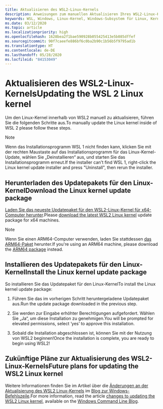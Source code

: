 ```yaml
---
title: Aktualisieren des WSL2-Linux-Kernels
description: Anweisungen zum manuellen Aktualisieren Ihres WSL2-Linux-Kernels
keywords: WSL, Windows, Linux-Kernel, Windows-Subsystem für Linux, Kernel
ms.date: 03/12/2020
ms.topic: article
ms.localizationpriority: high
ms.openlocfilehash: 1628bea2f1bae590928b055425413e5b085dffef
ms.sourcegitcommit: 90f7caeefe886bf6c0ba2b90c1b56b5f9795ad1b
ms.translationtype: HT
ms.contentlocale: de-DE
ms.lasthandoff: 05/28/2020
ms.locfileid: "84153049"
---
```

# <a name="updating-the-wsl-2-linux-kernel"></a><span data-ttu-id="6f7d7-104">Aktualisieren des WSL2-Linux-Kernels</span><span class="sxs-lookup"><span data-stu-id="6f7d7-104">Updating the WSL 2 Linux kernel</span></span>

<span data-ttu-id="6f7d7-105">Um den Linux-Kernel innerhalb von WSL2 manuell zu aktualisieren, führen Sie die folgenden Schritte aus.</span><span class="sxs-lookup"><span data-stu-id="6f7d7-105">To manually update the Linux kernel inside of WSL 2 please follow these steps.</span></span>

> [!NOTE] 
> <span data-ttu-id="6f7d7-106">Wenn das Installationsprogramm WSL 1 nicht finden kann, klicken Sie mit der rechten Maustaste auf das Installationsprogramm für das Linux-Kernel-Update, wählen Sie „Deinstallieren“ aus, und starten Sie das Installationsprogramm erneut.</span><span class="sxs-lookup"><span data-stu-id="6f7d7-106">If the installer can't find WSL 1, right-click the Linux kernel update installer and press "Uninstall", then rerun the installer.</span></span>

## <a name="download-the-linux-kernel-update-package"></a><span data-ttu-id="6f7d7-107">Herunterladen des Updatepakets für den Linux-Kernel</span><span class="sxs-lookup"><span data-stu-id="6f7d7-107">Download the Linux kernel update package</span></span>

<span data-ttu-id="6f7d7-108">[Laden Sie das neueste Updatepaket für den WSL2-Linux-Kernel für x64-Computer herunter](https://wslstorestorage.blob.core.windows.net/wslblob/wsl_update_x64.msi).</span><span class="sxs-lookup"><span data-stu-id="6f7d7-108">Please [download the latest WSL2 Linux kernel](https://wslstorestorage.blob.core.windows.net/wslblob/wsl_update_x64.msi) update package for x64 machines.</span></span>

> [!NOTE]
> <span data-ttu-id="6f7d7-109">Wenn Sie einen ARM64-Computer verwenden, laden Sie stattdessen [das ARM64-Paket](https://wslstorestorage.blob.core.windows.net/wslblob/wsl_update_arm64.msi) herunter.</span><span class="sxs-lookup"><span data-stu-id="6f7d7-109">If you're using an ARM64 machine, please download the [ARM64 package](https://wslstorestorage.blob.core.windows.net/wslblob/wsl_update_arm64.msi) instead.</span></span>

## <a name="install-the-linux-kernel-update-package"></a><span data-ttu-id="6f7d7-110">Installieren des Updatepakets für den Linux-Kernel</span><span class="sxs-lookup"><span data-stu-id="6f7d7-110">Install the Linux kernel update package</span></span>

<span data-ttu-id="6f7d7-111">So installieren Sie das Updatepaket für den Linux-Kernel</span><span class="sxs-lookup"><span data-stu-id="6f7d7-111">To install the Linux kernel update package:</span></span>

  1. <span data-ttu-id="6f7d7-112">Führen Sie das im vorherigen Schritt heruntergeladene Updatepaket aus.</span><span class="sxs-lookup"><span data-stu-id="6f7d7-112">Run the update package downloaded in the previous step.</span></span>

  2. <span data-ttu-id="6f7d7-113">Sie werden zur Eingabe erhöhter Berechtigungen aufgefordert. Wählen Sie „Ja“, um diese Installation zu genehmigen.</span><span class="sxs-lookup"><span data-stu-id="6f7d7-113">You will be prompted for elevated permissions, select ‘yes’ to approve this installation.</span></span>

  3. <span data-ttu-id="6f7d7-114">Sobald die Installation abgeschlossen ist, können Sie mit der Nutzung von WSL2 beginnen!</span><span class="sxs-lookup"><span data-stu-id="6f7d7-114">Once the installation is complete, you are ready to begin using WSL2!</span></span>

## <a name="future-plans-for-updating-the-wsl2-linux-kernel"></a><span data-ttu-id="6f7d7-115">Zukünftige Pläne zur Aktualisierung des WSL2-Linux-Kernels</span><span class="sxs-lookup"><span data-stu-id="6f7d7-115">Future plans for updating the WSL2 Linux kernel</span></span>

<span data-ttu-id="6f7d7-116">Weitere Informationen finden Sie im Artikel über die [Änderungen an der Aktualisierung des WSL2 Linux-Kernels](https://devblogs.microsoft.com/commandline/wsl2-will-be-generally-available-in-windows-10-version-2004) im [Blog zur Windows-Befehlszeile](https://aka.ms/cliblog).</span><span class="sxs-lookup"><span data-stu-id="6f7d7-116">For more information, read the article [changes to updating the WSL2 Linux kernel](https://devblogs.microsoft.com/commandline/wsl2-will-be-generally-available-in-windows-10-version-2004), available on the [Windows Command Line Blog](https://aka.ms/cliblog).</span></span>
